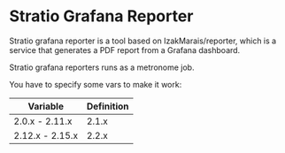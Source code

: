# Stratio Grafana Reporter

Stratio grafana reporter is a tool based on IzakMarais/reporter, which is a service that generates a PDF report from a Grafana dashboard.

Stratio grafana reporters runs as a metronome job.

You have to specify some vars to make it work:

| Variable | Definition |
|-------------------|:--------------|
| 2.0.x - 2.11.x    | 2.1.x         |
| 2.12.x - 2.15.x   | 2.2.x         |
